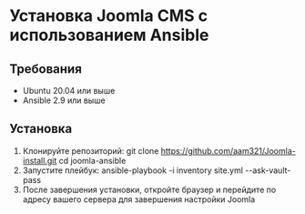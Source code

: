# Установка Joomla CMS с использованием Ansible

## Требования
- Ubuntu 20.04 или выше
- Ansible 2.9 или выше

## Установка
1. Клонируйте репозиторий:
   git clone https://github.com/aam321/Joomla-install.git
   cd joomla-ansible
2. Запустите плейбук:
 ansible-playbook -i inventory site.yml --ask-vault-pass
3. После завершения установки, откройте браузер и перейдите по адресу вашего сервера для завершения настройки Joomla


